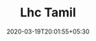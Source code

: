 ---
title: "Lhc Tamil"
image: /images/graphic-designs/LHC_Tamil_Poster.jpg
tags: ["graphics"]

date: 2020-03-19T20:01:55+05:30
draft: false
---
